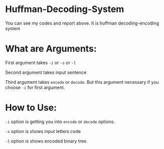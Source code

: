 # Huffman-Decoding-System
You can see my codes and report above. It is huffman decoding-encoding system

# What are Arguments:
First argument takes ```-i``` or ```-s``` or ```-l```

Second argument takes input sentence

Third argument takes ```encode``` or ```decode```. But this argument necessary if you choose ```-i``` for first argument.

# How to Use:
```-i``` option is getting you into ```encode``` or ```decode``` options.

```-s``` option is shows input letters code

```-l``` option is shows encoded binary tree.

